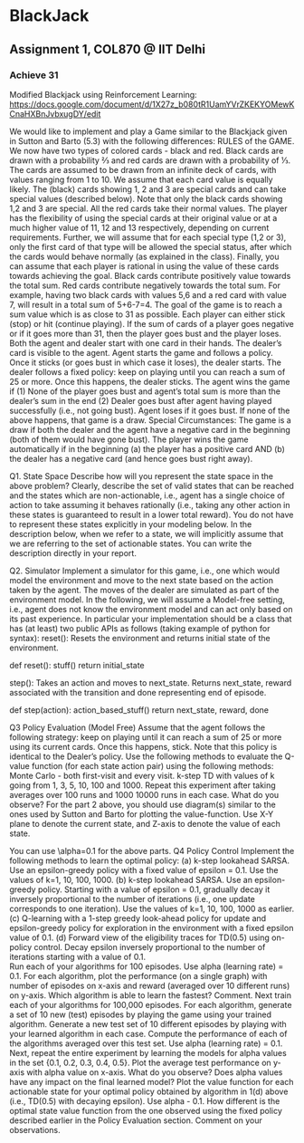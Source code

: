 # BlackJack 
## Assignment 1, COL870 @ IIT Delhi
### Achieve 31
Modified Blackjack using Reinforcement Learning: https://docs.google.com/document/d/1X27z_b080tR1UamYVrZKEKYOMewKCnaHXBnJvbxugDY/edit

We would like to implement and play a Game similar to the Blackjack given in Sutton and Barto (5.3) with the following differences:
RULES of the GAME.
We now have two types of colored cards - black and red. Black cards are drawn with a probability ⅔  and red cards are drawn with a probability of ⅓. 
The cards are assumed to be drawn from an infinite deck of cards, with values ranging from 1 to 10. We assume that each card value is equally likely.
The (black) cards showing 1, 2 and 3 are special cards and can take special values (described below). Note that only the black cards showing 1,2 and 3 are special. All the red cards take their normal values. The player has the flexibility of using the special cards at their original value or at a much higher value of 11, 12 and 13 respectively, depending on current requirements. Further, we will assume that for each special type (1,2 or 3), only the first card of that type will be allowed the special status, after which the cards would behave normally (as explained in the class). Finally, you can assume that each player is rational in using the value of these cards towards achieving the goal.
Black cards contribute positively value towards the total sum. Red cards contribute negatively towards the total sum. For example, having two black cards with values 5,6 and a red card with value 7, will result in a total sum of 5+6-7=4.
The goal of the game is to reach a sum value which is as close to 31 as possible. Each player can either stick (stop) or hit (continue playing). If the sum of cards of a player goes negative or if it goes more than 31, then the player goes bust and the player loses.   
Both the agent and dealer start with one card in their hands. The dealer’s card is visible to the agent. 
Agent starts the game and follows a policy. Once it sticks (or goes bust in which case it loses), the dealer starts.
The dealer follows a fixed policy: keep on playing until you can reach a sum of 25 or more. Once this happens, the dealer sticks.
The agent wins the game if (1) None of the player goes bust and agent’s total sum is more than the dealer’s sum in the end (2) Dealer goes bust after agent having played successfully (i.e., not going bust). Agent loses if it goes bust. If none of the above happens, that game is a draw.
Special Circumstances: 
The game is a draw if both the dealer and the agent have a negative card in the beginning (both of them would have gone bust).
The player wins the game automatically if in the beginning (a) the player has a positive card AND (b) the dealer has a negative card (and hence goes bust right away).

Q1. State Space
Describe how will you represent the state space in the above problem?  Clearly, describe the set of valid states that can be reached and the states which are non-actionable, i.e., agent has a single choice of action to take assuming it behaves rationally (i.e., taking any other action in these states is guaranteed to result in a lower total reward). You do not have to represent these states explicitly in your modeling below. In the description below, when we refer to a state, we will implicitly assume that we are referring to the set of actionable states. You can write the description directly in your report.

Q2. Simulator
Implement a simulator for this game, i.e., one which would model the environment and move to the next state based on the action taken by the agent. The moves of the dealer are simulated as part of the environment model. In the following, we will assume a Model-free setting, i.e., agent does not know the environment model and can act only based on its past experience. In particular your implementation should be a class that has (at least) two public APIs as follows (taking example of python for syntax):
reset(): Resets the environment and returns initial state of the environment.

def reset():
	stuff()
	return initial_state


step(): Takes an action and moves to next_state. Returns next_state, reward associated with the transition and done representing end of episode.

def step(action):
	action_based_stuff()
	return next_state, reward, done



Q3 Policy Evaluation (Model Free)
Assume that the agent follows the following strategy: keep on playing until it can reach a sum of 25 or more using its current cards. Once this happens, stick. Note that this policy is identical to the Dealer’s policy.
Use the following methods to evaluate the Q-value function (for each state action pair) using the following methods:
Monte Carlo - both first-visit and every visit.
k-step TD with values of k going from 1, 3, 5, 10, 100 and 1000. Repeat this experiment after taking averages over 100 runs and 1000 10000 runs in each case. What do you observe?
For the part 2 above, you should use diagram(s) similar to the ones used by Sutton and Barto for plotting the value-function. Use X-Y plane to denote the current state, and Z-axis to denote the value of each state.

You can use \alpha=0.1 for the above parts. 
Q4 Policy Control
Implement the following methods to learn the optimal policy:
(a) k-step lookahead SARSA. Use an epsilon-greedy policy with a fixed value of epsilon = 0.1. Use the values of k=1, 10, 100, 1000. 
(b) k-step lookahead SARSA. Use an epsilon-greedy policy. Starting with a value of epsilon = 0.1, gradually decay it inversely proportional to the number of iterations (i.e., one update corresponds to one iteration). Use the values of k=1, 10, 100, 1000 as earlier.
(c) Q-learning with a 1-step greedy look-ahead policy for update and epsilon-greedy policy for exploration in the environment with a fixed epsilon value of 0.1.
(d) Forward view of the eligibility traces for TD(0.5) using on-policy control. Decay epsilon inversely proportional to the number of iterations starting with a value of 0.1.  
Run each of your algorithms for 100 episodes. Use alpha (learning rate) = 0.1. For each algorithm, plot the performance (on a single graph) with number of episodes on x-axis and reward (averaged over 10 different runs) on y-axis. Which algorithm is able to learn the fastest? Comment.
Next train each of your algorithms for 100,000 episodes. For each algorithm, generate a set of 10 new (test) episodes by playing the game using your trained algorithm. Generate a new test set of 10 different episodes by playing with your learned algorithm in each case. Compute the performance of each of the algorithms averaged over this test set. Use alpha (learning rate) = 0.1. Next, repeat the entire experiment by learning the models for alpha values in the set {0.1, 0.2, 0.3, 0.4, 0.5}. Plot the average test performance on y-axis with alpha value on x-axis. What do you observe? Does alpha values have any impact on the final learned model?
Plot the value function for each actionable state for your optimal policy obtained by algorithm in 1(d) above (i.e., TD(0.5) with decaying epsilon). Use alpha - 0.1. How different is the optimal state value function from the one observed using the fixed policy described earlier in the Policy Evaluation section. Comment on your observations.


